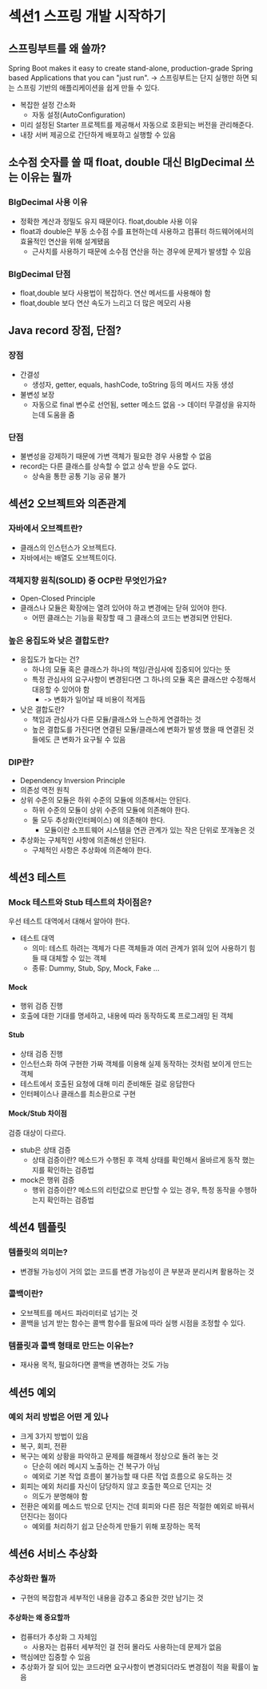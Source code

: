 # 섹션1 스프링 개발 시작하기
## 스프링부트를 왜 쓸까?
Spring Boot makes it easy to create stand-alone, production-grade Spring based Applications that you can "just run". -> 스프링부트는 단지 실행만 하면 되는 스프링 기반의 애플리케이션을 쉽게 만들 수 있다.
- 복잡한 설정 간소화
    - 자동 설정(AutoConfiguration)
- 미리 설정된 Starter 프로젝트를 제공해서 자동으로 호환되는 버전을 관리해준다.
- 내장 서버 제공으로 간단하게 배포하고 실행할 수 있음

## 소수점 숫자를 쓸 때 float, double 대신 BIgDecimal 쓰는 이유는 뭘까
### BIgDecimal 사용 이유
- 정확한 계산과 정밀도 유지 때문이다.
  float,double 사용 이유
- float과 double은 부동 소수점 수를 표현하는데 사용하고 컴퓨터 하드웨어에서의 효율적인 연산을 위해 설계됐음
    - 근사치를 사용하기 때문에 소수점 연산을 하는 경우에 문제가 발생할 수 있음

### BIgDecimal 단점
- float,double 보다 사용법이 복잡하다. 연산 메서드를 사용해야 함
- float,double 보다 연산 속도가 느리고 더 많은 메모리 사용

## Java record 장점, 단점?
### 장점
- 간결성
    - 생성자, getter, equals, hashCode, toString 등의 메서드 자동 생성
- 불변성 보장
    - 자동으로 final 변수로 선언됨, setter 메소드 없음 -> 데이터 무결성을 유지하는데 도움을 줌
### 단점
- 불변성을 강제하기 때문에 가변 객체가 필요한 경우 사용할 수 없음
- record는 다른 클래스를 상속할 수 없고 상속 받을 수도 없다.
    - 상속을 통한 공통 기능 공유 불가 

## 섹션2 오브젝트와 의존관계
### 자바에서 오브젝트란?
- 클래스의 인스턴스가 오브젝트다.
- 자바에서는 배열도 오브젝트이다.

### 객체지향 원칙(SOLID) 중 OCP란 무엇인가요?
- Open-Closed Principle
- 클래스나 모듈은 확장에는 열려 있어야 하고 변경에는 닫혀 있어야 한다.
  - 어떤 클래스는 기능을 확장할 때 그 클래스의 코드는 변경되면 안된다.

### 높은 응집도와 낮은 결합도란?
- 응집도가 높다는 건?
  - 하나의 모듈 혹은 클래스가 하나의 책임/관심사에 집중되어 있다는 뜻
  - 특정 관심사의 요구사항이 변경된다면 그 하나의 모듈 혹은 클래스만 수정해서 대응할 수 있어야 함
    - -> 변화가 일어날 때 비용이 적게듬
- 낮은 결합도란?
  - 책임과 관심사가 다른 모듈/클래스와 느슨하게 연결하는 것
  - 높은 결합도를 가진다면 연결된 모듈/클래스에 변화가 발생 했을 때 연결된 것들에도 큰 변화가 요구될 수 있음

### DIP란?
- Dependency Inversion Principle
- 의존성 역전 원칙
- 상위 수준의 모듈은 하위 수준의 모듈에 의존해서는 안된다.
  - 하위 수준의 모듈이 상위 수준의 모듈에 의존해야 한다.
  - 둘 모두 추상화(인터페이스) 에 의존해야 한다.
    - 모듈이란 소프트웨어 시스템을 연관 관계가 있는 작은 단위로 쪼개놓은 것
- 추상화는 구체적인 사항에 의존해선 안된다.
  - 구체적인 사항은 추상화에 의존해야 한다.

## 섹션3 테스트
### Mock 테스트와 Stub 테스트의 차이점은?
우선 테스트 대역에서 대해서 알아야 한다.
- 테스트 대역
  - 의미: 테스트 하려는 객체가 다른 객체들과 여러 관계가 얽혀 있어 사용하기 힘들 때 대체할 수 있는 객체
  - 종류: Dummy, Stub, Spy, Mock, Fake ... 

#### Mock 
- 행위 검증 진행
- 호출에 대한 기대를 명세하고, 내용에 따라 동작하도록 프로그래밍 된 객체

#### Stub
- 상태 검증 진행
- 인스턴스화 하여 구현한 가짜 객체를 이용해 실제 동작하는 것처럼 보이게 만드는 객체
- 테스트에서 호출된 요청에 대해 미리 준비해둔 걸로 응답한다
- 인터페이스나 클래스를 최소환으로 구현 


#### Mock/Stub 차이점
검증 대상이 다르다.
- stub은 상태 검증
  - 상태 검증이란? 메소드가 수행된 후 객체 상태를 확인해서 올바르게 동작 했는지를 확인하는 검증법
- mock은 행위 검증
  - 행위 검증이란? 메소드의 리턴값으로 판단할 수 있는 경우, 특정 동작을 수행하는지 확인하는 검증법

## 섹션4 템플릿
### 템플릿의 의미는?
- 변경될 가능성이 거의 없는 코드를 변경 가능성이 큰 부분과 분리시켜 활용하는 것

### 콜백이란?
- 오브젝트를 메서드 파라미터로 넘기는 것 
- 콜백을 넘겨 받는 함수는 콜백 함수를 필요에 따라 실행 시점을 조정할 수 있다.

### 템플릿과 콜백 형태로 만드는 이유는?
- 재사용 목적, 필요하다면 콜백을 변경하는 것도 가능 

## 섹션5 예외
### 예외 처리 방법은 어떤 게 있나
- 크게 3가지 방법이 있음
- 복구, 회피, 전환
- 복구는 예외 상황을 파악하고 문제를 해결해서 정상으로 돌려 놓는 것
  - 단순히 에러 메시지 노출하는 건 복구가 아님
  - 예외로 기본 작업 흐름이 불가능할 때 다른 작업 흐름으로 유도하는 것
- 회피는 예외 처리를 자신이 담당하지 않고 호출한 쪽으로 던지는 것
  - 의도가 분명해야 함
- 전환은 예외를 메소드 밖으로 던지는 건데 회피와 다른 점은 적절한 예외로 바꿔서 던진다는 점이다
  - 예외를 처리하기 쉽고 단순하게 만들기 위해 포장하는 목적

## 섹션6 서비스 추상화
### 추상화란 뭘까
- 구현의 복잡함과 세부적인 내용을 감추고 중요한 것만 남기는 것
#### 추상화는 왜 중요할까
- 컴퓨터가 추상화 그 자체임
  - 사용자는 컴퓨터 세부적인 걸 전혀 몰라도 사용하는데 문제가 없음
- 핵심에만 집중할 수 있음 
- 추상화가 잘 되어 있는 코드라면 요구사항이 변경되더라도 변경점이 적을 확률이 높음